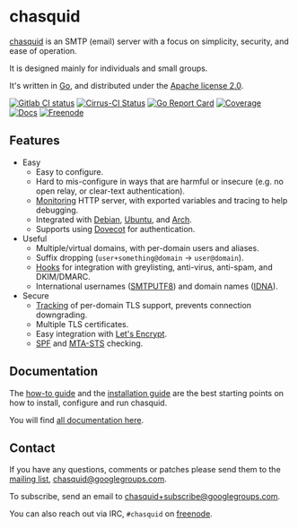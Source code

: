 
# chasquid

[chasquid](https://blitiri.com.ar/p/chasquid) is an SMTP (email) server with a
focus on simplicity, security, and ease of operation.

It is designed mainly for individuals and small groups.

It's written in [Go](https://golang.org), and distributed under the
[Apache license 2.0](http://en.wikipedia.org/wiki/Apache_License).

[![Gitlab CI status](https://gitlab.com/albertito/chasquid/badges/master/pipeline.svg)](https://gitlab.com/albertito/chasquid/pipelines)
[![Cirrus-CI Status](https://api.cirrus-ci.com/github/albertito/chasquid.svg?branch=next)](https://cirrus-ci.com/github/albertito/chasquid)
[![Go Report Card](https://goreportcard.com/badge/github.com/albertito/chasquid)](https://goreportcard.com/report/github.com/albertito/chasquid)
[![Coverage](https://img.shields.io/badge/coverage-next-brightgreen.svg)](https://blitiri.com.ar/p/chasquid/coverage.html)  
[![Docs](https://img.shields.io/badge/docs-reference-blue.svg)](https://blitiri.com.ar/p/chasquid/)
[![Freenode](https://img.shields.io/badge/chat-freenode-blue.svg)](https://webchat.freenode.net/#chasquid)


## Features

* Easy
    * Easy to configure.
    * Hard to mis-configure in ways that are harmful or insecure (e.g. no open
      relay, or clear-text authentication).
    * [Monitoring] HTTP server, with exported variables and tracing to help
      debugging.
    * Integrated with [Debian], [Ubuntu], and [Arch].
    * Supports using [Dovecot] for authentication.
* Useful
    * Multiple/virtual domains, with per-domain users and aliases.
    * Suffix dropping (`user+something@domain` → `user@domain`).
    * [Hooks] for integration with greylisting, anti-virus, anti-spam, and
      DKIM/DMARC.
    * International usernames ([SMTPUTF8]) and domain names ([IDNA]).
* Secure
    * [Tracking] of per-domain TLS support, prevents connection downgrading.
    * Multiple TLS certificates.
    * Easy integration with [Let's Encrypt].
    * [SPF] and [MTA-STS] checking.


[Arch]: https://www.archlinux.org/
[Debian]: https://debian.org
[Dovecot]: https://blitiri.com.ar/p/chasquid/dovecot/
[Hooks]: https://blitiri.com.ar/p/chasquid/hooks/
[IDNA]: https://en.wikipedia.org/wiki/Internationalized_domain_name
[Let's Encrypt]: https://letsencrypt.org
[MTA-STS]: https://tools.ietf.org/html/rfc8461
[Monitoring]: https://blitiri.com.ar/p/chasquid/monitoring/
[SMTPUTF8]: https://en.wikipedia.org/wiki/Extended_SMTP#SMTPUTF8
[SPF]: https://en.wikipedia.org/wiki/Sender_Policy_Framework
[Tracking]: https://blitiri.com.ar/p/chasquid/sec-levels/
[Ubuntu]: https://ubuntu.com


## Documentation

The [how-to guide](https://blitiri.com.ar/p/chasquid/howto/) and the
[installation guide](https://blitiri.com.ar/p/chasquid/install/) are the
best starting points on how to install, configure and run chasquid.

You will find [all documentation here](https://blitiri.com.ar/p/chasquid/).


## Contact

If you have any questions, comments or patches please send them to the [mailing
list](https://groups.google.com/forum/#!forum/chasquid),
chasquid@googlegroups.com.

To subscribe, send an email to chasquid+subscribe@googlegroups.com.

You can also reach out via IRC, `#chasquid` on
[freenode](https://freenode.net/).


